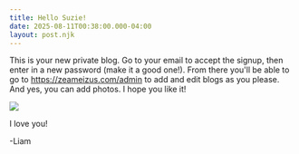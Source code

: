 ```yaml
---
title: Hello Suzie!
date: 2025-08-11T00:38:00.000-04:00
layout: post.njk
---
```

This is your new private blog. Go to your email to accept the signup, then enter in a new password (make it a good one!). From there you'll be able to go to <https://zeameizus.com/admin> to add and edit blogs as you please. And yes, you can add photos.  I hope you like it! 

![](/uploads/67482093735__4fbc6ec0-3115-4c12-a3c8-26a507b692b7.jpeg)

I love you! 

\-Liam
